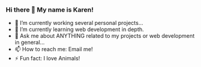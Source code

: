 ### Hi there 👋 My name is Karen!

- 🔭 I’m currently working several personal projects...
- 🌱 I’m currently learning web development in depth.
- 💬 Ask me about ANYTHING related to my projects or web development in general...
- 📫 How to reach me: Email me!
- ⚡ Fun fact: I love Animals!

<!--
**KarenHarley/KarenHarley** is a ✨ _special_ ✨ repository because its `README.md` (this file) appears on your GitHub profile.

Here are some ideas to get you started:

- 🔭 I’m currently working on ...
- 🌱 I’m currently learning ...
- 👯 I’m looking to collaborate on ...
- 🤔 I’m looking for help with ...
- 💬 Ask me about ...
- 📫 How to reach me: ...
- 😄 Pronouns: ...
- ⚡ Fun fact: ...
-->
